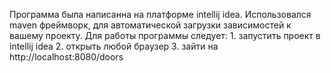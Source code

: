 Программа была написанна на платформе intellij ideа.
Использовался maven фреймворк, для автоматической загрузки зависимостей к вашему проекту.
Для работы программы следует: 
                              1. запустить проект в intellij idea
                              2. открыть любой браузер
                              3. зайти на http://localhost:8080/doors
                              
